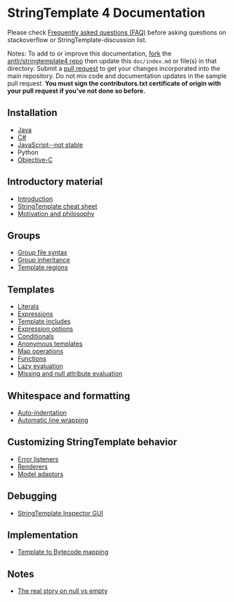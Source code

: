 # StringTemplate 4 Documentation

Please check [Frequently asked questions (FAQ)](faq/index.md) before asking questions on stackoverflow or StringTemplate-discussion list.

Notes: To add to or improve this documentation, <a href=https://help.github.com/articles/fork-a-repo>fork</a> the <a href=https://github.com/antlr/stringtemplate4>antlr/stringtemplate4 repo</a> then update this `doc/index.md` or file(s) in that directory.  Submit a <a href=https://help.github.com/articles/creating-a-pull-request>pull request</a> to get your changes incorporated into the main repository. Do not mix code and documentation updates in the sample pull request. <b>You must sign the contributors.txt certificate of origin with your pull request if you've not done so before.</b></li>

## Installation

* [Java](java.md)
* [C#](https://github.com/antlr/antlrcs)
* [JavaScript--not stable](https://github.com/jsnyders/StringTemplate-js)
* Python
* [Objective-C](https://github.com/muggins/ST4-ObjC2.0-Runtime)

## Introductory material

* [Introduction](introduction.md)
* [StringTemplate cheat sheet](cheatsheet.md)
* [Motivation and philosophy](motivation.md)

## Groups

* [Group file syntax](groups.md)
* [Group inheritance](inheritance.md)
* [Template regions](regions.md)

## Templates

* [Literals]()
* [Expressions]()
* [Template includes]()
* [Expression options]()
* [Conditionals]()
* [Anonymous templates]()
* [Map operations]()
* [Functions]()
* [Lazy evaluation]()
* [Missing and null attribute evaluation]()

## Whitespace and formatting

* [Auto-indentation]()
* [Automatic line wrapping]()

## Customizing StringTemplate behavior

* [Error listeners]()
* [Renderers]()
* [Model adaptors]()

## Debugging

* [StringTemplate Inspector GUI]()

## Implementation

* [Template to Bytecode mapping]()

## Notes

* [The real story on null vs empty](null-vs-empty-previous.md)